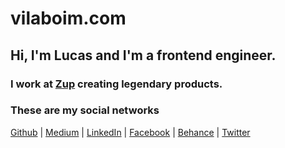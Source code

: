 # vilaboim.com

## Hi, I'm Lucas and I'm a frontend engineer.
### I work at [Zup](http://www.zup.com.br/) creating legendary products.

### These are my social networks
[Github](https://github.com/vilaboim) | [Medium](https://medium.com/@vilaboim) | [LinkedIn](https://linkedin.com/in/vilaboim/en) | [Facebook](https://www.facebook.com/luvilaboim) | [Behance](https://www.behance.net/vilaboim) | [Twitter](https://www.twitter.com/lucasvilaboim)
